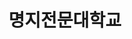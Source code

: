 ---
layout: post
title: 명지전문대학교
category: company
period: 2016.01 ~ 2020.12
work: 커뮤니케이션 디자인과 강사
tag:
---